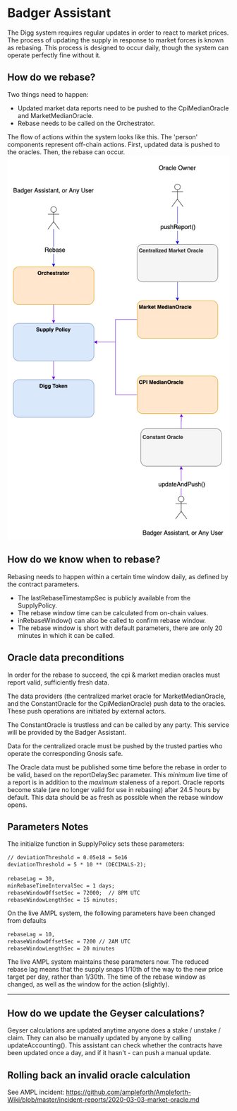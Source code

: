 # Badger Assistant
The Digg system requires regular updates in order to react to market prices. The process of updating the supply in response to market forces is known as rebasing. This process is designed to occur daily, though the system can operate perfectly fine without it.

## How do we rebase?
Two things need to happen:
- Updated market data reports need to be pushed to the CpiMedianOracle and MarketMedianOracle.
- Rebase needs to be called on the Orchestrator.

The flow of actions within the system looks like this. The 'person' components represent off-chain actions. First, updated data is pushed to the oracles. Then, the rebase can occur.
![Action flow](/images/digg-system.png)

## How do we know when to rebase?
Rebasing needs to happen within a certain time window daily, as defined by the contract parameters.

- The lastRebaseTimestampSec is publicly available from the SupplyPolicy.
- The rebase window time can be calculated from on-chain values.
- inRebaseWindow() can also be called to confirm rebase window.
- The rebase window is short with default parameters, there are only 20 minutes in which it can be called.

## Oracle data preconditions
In order for the rebase to succeed, the cpi & market median oracles must report valid, sufficiently fresh data.

The data providers (the centralized market oracle for MarketMedianOracle, and the ConstantOracle for the CpiMedianOracle) push data to the oracles. These push operations are initiated by external actors.

The ConstantOracle is trustless and can be called by any party. This service will be provided by the Badger Assistant.

Data for the centralized oracle must be pushed by the trusted parties who operate the corresponding Gnosis safe.

The Oracle data must be published some time before the rebase in order to be valid, based on the reportDelaySec parameter. This _minimum_ live time of a report is in addition to the _maximum_ staleness of a report. Oracle reports become stale (are no longer valid for use in rebasing) after 24.5 hours by default. This data should be as fresh as possible when the rebase window opens.

## Parameters Notes
The initialize function in SupplyPolicy sets these parameters:
```
// deviationThreshold = 0.05e18 = 5e16
deviationThreshold = 5 * 10 ** (DECIMALS-2);

rebaseLag = 30,
minRebaseTimeIntervalSec = 1 days;
rebaseWindowOffsetSec = 72000;  // 8PM UTC
rebaseWindowLengthSec = 15 minutes;
```

On the live AMPL system, the following parameters have been changed from defaults
```
rebaseLag = 10,
rebaseWindowOffsetSec = 7200 // 2AM UTC
rebaseWindowLengthSec = 20 minutes
```

The live AMPL system maintains these parameters now. The reduced rebase lag means that the supply snaps 1/10th of the way to the new price target per day, rather than 1/30th. The time of the rebase window as changed, as well as the window for the action (slightly).
___


## How do we update the Geyser calculations?
Geyser calculations are updated anytime anyone does a stake / unstake / claim. They can also be manually updated by anyone by calling updateAccounting(). This assistant can check whether the contracts have been updated once a day, and if it hasn't - can push a manual update.

## Rolling back an invalid oracle calculation

See AMPL incident:
https://github.com/ampleforth/Ampleforth-Wiki/blob/master/incident-reports/2020-03-03-market-oracle.md


